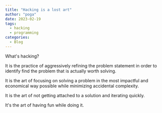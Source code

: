```yaml
---
title: "Hacking is a lost art"
author: "poga"
date: 2023-02-19
tags:
  - hacking
  - programming
categories:
  - Blog
---
```


What's hacking?

It is the practice of aggressively refining the problem statement in order to identify find the problem that is actually worth solving.

It is the art of focusing on solving a problem in the most impactful and economical way possible while minimizing accidental complexity.

It is the art of not getting attached to a solution and iterating quickly.

It's the art of having fun while doing it.
